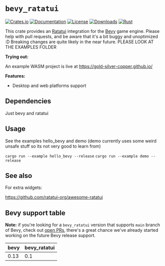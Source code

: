 
# `bevy_ratatui`

[![Crates.io](https://img.shields.io/crates/v/bevy_ratatui.svg)](https://crates.io/crates/bevy_ratatui)
[![Documentation](https://docs.rs/bevy_ratatui/badge.svg)](https://docs.rs/bevy_ratatui/0.2.0/bevy_ratatui/index.html)
[![License](https://img.shields.io/badge/license-MIT-blue.svg)](https://github.com/bevyengine/bevy/blob/master/LICENSE)
[![Downloads](https://img.shields.io/crates/d/bevy_ratatui.svg)](https://crates.io/crates/bevy_ratatui)
[![Rust](https://github.com/gold-silver-copper/bevy_ratatui/workflows/CI/badge.svg)](https://github.com/gold-silver-copper/bevy_ratatui/actions)

This crate provides an [Ratatui](https://github.com/ratatui-org/ratatui) integration for the [Bevy](https://github.com/bevyengine/bevy) game engine.
Please help with pull requests, and be aware that it's a bit buggy and unoptimized :D Breaking changes are quite likely in the near future. PLEASE LOOK AT THE EXAMPLES FOLDER 

**Trying out:**

An example WASM project is live at https://gold-silver-copper.github.io/ 

**Features:**
- Desktop and web platforms support

## Dependencies

Just bevy and ratatui

## Usage

See the examples hello_bevy and demo (demo currently uses some weird unsafe stuff so its not very good to learn from)

`cargo run --example hello_bevy --release`
`cargo run --example demo --release`

## See also


For extra widgets:

https://github.com/ratatui-org/awesome-ratatui

## Bevy support table

**Note:** if you're looking for a `bevy_ratatui` version that supports `main` branch of Bevy, check out [open PRs](https://github.com/gold-silver-copper/bevy_ratatui/pulls), there's a great chance we've already started working on the future Bevy release support.

| bevy | bevy_ratatui |
|------|-----------|
| 0.13 | 0.1      |
